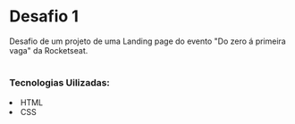 ### <h1> Desafio 1 </h1> ####


<p>Desafio de um projeto de uma Landing page do evento "Do zero á primeira vaga" da Rocketseat.</p>


# <h3>Tecnologias Uilizadas:</h3>

<li>HTML</li>
<li>CSS</li>